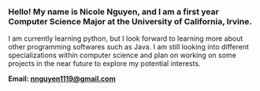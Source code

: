 ### Hello! My name is Nicole Nguyen, and I am a first year Computer Science Major at the University of California, Irvine.

I am currently learning python, but I look forward to learning more about other programming softwares such as Java. I am still looking into different specializations within computer science and plan on working on some projects in the near future to explore my potential interests.

**Email: nnguyen1119@gmail.com**

<!--
**nicolvn1/nicolvn1** is a ✨ _special_ ✨ repository because its `README.md` (this file) appears on your GitHub profile.

Here are some ideas to get you started:

- 🔭 I’m currently working on ...
- 🌱 I’m currently learning ...
- 👯 I’m looking to collaborate on ...
- 🤔 I’m looking for help with ...
- 💬 Ask me about ...
- 📫 How to reach me: ...
- 😄 Pronouns: ...
- ⚡ Fun fact: ...
-->
